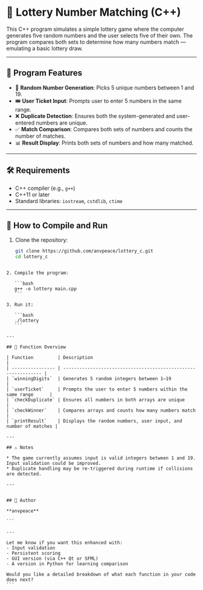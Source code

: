 
# 🎲 Lottery Number Matching (C++)

This C++ program simulates a simple lottery game where the computer generates five random numbers and the user selects five of their own. The program compares both sets to determine how many numbers match — emulating a basic lottery draw.

---

## 🧠 Program Features

- 🎰 **Random Number Generation**: Picks 5 unique numbers between 1 and 19.
- 🎟️ **User Ticket Input**: Prompts user to enter 5 numbers in the same range.
- ❌ **Duplicate Detection**: Ensures both the system-generated and user-entered numbers are unique.
- ✅ **Match Comparison**: Compares both sets of numbers and counts the number of matches.
- 📊 **Result Display**: Prints both sets of numbers and how many matched.

---

## 🛠️ Requirements

- C++ compiler (e.g., `g++`)
- C++11 or later
- Standard libraries: `iostream`, `cstdlib`, `ctime`

---

## 🧪 How to Compile and Run

1. Clone the repository:
   ```bash
   git clone https://github.com/anvpeace/lottery_c.git
   cd lottery_c
````

2. Compile the program:

   ```bash
   g++ -o lottery main.cpp
   ```

3. Run it:

   ```bash
   ./lottery
   ```

---

## 📄 Function Overview

| Function         | Description                                                    |
| ---------------- | -------------------------------------------------------------- |
| `winningDigits`  | Generates 5 random integers between 1–19                       |
| `userTicket`     | Prompts the user to enter 5 numbers within the same range      |
| `checkDuplicate` | Ensures all numbers in both arrays are unique                  |
| `checkWinner`    | Compares arrays and counts how many numbers match              |
| `printResult`    | Displays the random numbers, user input, and number of matches |

---

## ⚠️ Notes

* The game currently assumes input is valid integers between 1 and 19. Input validation could be improved.
* Duplicate handling may be re-triggered during runtime if collisions are detected.

---


## 👤 Author

**anvpeace**

```

---

Let me know if you want this enhanced with:
- Input validation
- Persistent scoring
- GUI version (via C++ Qt or SFML)
- A version in Python for learning comparison

Would you like a detailed breakdown of what each function in your code does next?
```


